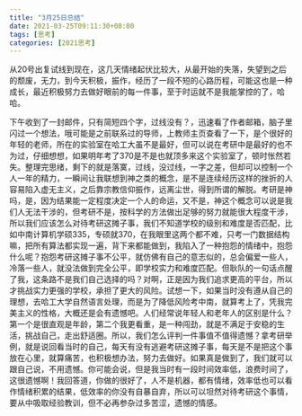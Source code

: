 ```yaml
---
title: "3月25日总结"
date: 2021-03-25T09:11:30+08:00
tags: [思考]
categories: [2021思考]
---
```


从20号出复试线到现在，这几天情绪起伏比较大，从最开始的失落，失望到之后的颓废，无力，到今天积极，振作，经历了一段不短的心路历程，可能这也是一种成长，最近积极努力去做好眼前的每一件事，至于时运就不是我能掌控的了，哈哈。



下午收到了一封邮件，只有简短四个字，过线没有？，迅速看了作者邮箱，脑子里闪过一个想法，哦可能是之前联系过的导师，上教师主页查看了一下，是个很好的年轻的老师，所在的实验室在哈工大虽不是最好，但可以说在考研中是最好的也不为过，仔细想想，如果明年考了370是不是也就顶多来这个实验室了，顿时怅然若失。整理完思绪，剩下的就是落寞，过线，没过线，一字之差，但却可以控制一个人一年的精力，一瞬间让我联想到神之类的概念，是不是连续经历这样的挫折的人容易陷入虚无主义，之后靠宗教信仰振作，远离尘世，得到所谓的解脱。考研是神吗，是，因为结果能一定程度决定一个人的命运，又不是，神这个概念可以说是我们人无法干涉的，但考研不是，按科学的方法做出足够的努力就能很大程度干涉，所以我们应该怎么对待考研这摊子事，我们不知道学校的级别和难度是否匹配，比如中南计算机学硕335，专硕就370，在我眼里这两个都不难，只考一门数据结构嘛，把所有算法都实现一遍，背下来都能做到，我陷入了一种抱怨的情绪中，抱怨什么呢？抱怨考研这摊子事不公平，就仿佛有自己的意志似的，总会偏爱一些人，冷落一些人，就没法做到完全公平，即学校实力和难度匹配。但耿队的一句话点醒了我，这条路不是我们自己选择的吗？对啊，正是因为我们追求更高的平台，所以才挑战实力更强的学校，承担了更大的风险。试想一下，如果当时没有遵从自己的理想，去哈工大学自然语言处理，而是为了降低风险考中南，就算考上了，凭我完美主义的性格，大概还是会有遗憾吧。人们经常说年轻人和老年人的区别是什么？第一个是很直观是年龄，第二个我更看重，是一种闯劲，就是不满足于安稳的生活，挑战自己，走出舒适圈。所以，我们怎么评判一件事值不值得遗憾？拿考研举例，就是说回看当时的自己，每天有没有逃避考研这摊子事，每天是不是把这个事放在心里，就算痛苦，也积极想办法，努力去做好。如果真是做到了，我们就可以跟自己说，不用遗憾。你可能会说，但是我当时有一段时间效率低，浪费时间了，这很遗憾啊！我回答道，你做的很好了，人不是机器，都有情绪，效率低也可以看作情绪积累的结果，低效率的你没有自暴自弃，所以可以坦然对待考研这个事情，要从中吸取经验教训，但不必再参杂过多苦涩，遗憾的情感。
